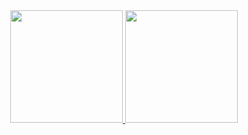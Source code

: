 
<div align="center">
  <a href="https://github.com/thaistrindad">
  <img height="180em" src="https://github-readme-stats.vercel.app/api?username=thaistrindad&show_icons=true&theme=dracula"/>
  <img height="180em" src="https://github-readme-stats.vercel.app/api/top-langs/?username=thaistrindad&show_icons=true&theme=dracula"/>
</div>
